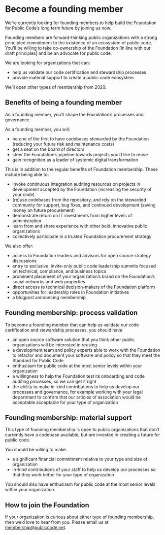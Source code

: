 # Become a founding member

We’re currently looking for founding members to help build the Foundation for Public Code’s long term future by joining us now.

Founding members are forward-thinking public organizations with a strong principled commitment to the existence of an ecosystem of public code. You’ll be willing to take co-ownership of the Foundation [in line with our draft principles] and be an advocate for public code.

We are looking for organizations that can:

* help us validate our code certification and stewardship processes
* provide material support to create a public code ecosystem

We’ll open other types of membership from 2020.

## Benefits of being a founding member

As a founding member, you’ll shape the Foundation’s processes and governance.

As a founding member, you will:

* be one of the first to have codebases stewarded by the Foundation (reducing your future risk and maintenance costs)
* get a seat on the board of directors
* steer the Foundation’s pipeline towards projects you’d like to reuse
* gain recognition as a leader of systemic digital transformation

This is in addition to the regular benefits of Foundation membership. These include being able to:

* invoke continuous integration auditing resources on projects in development accepted by the Foundation (increasing the security of your code)
* (re)use codebases from the repository, and rely on the stewarded community for support, bug fixes, and continued development (saving money on future procurement)
* demonstrate return on IT investments from higher levels of administration
* learn from and share experience with other bold, innovative public organizations
* collectively participate in a trusted Foundation procurement strategy

We also offer:

* access to Foundation leaders and advisors for open source strategy discussions
* entry to exclusive, invite-only public code leadership summits focused on technical, compliance, and business topics
* prominent placement of your organization’s brand on the Foundation’s social networks and web properties
* direct access to technical decision-makers of the Foundation platform
* opportunities for leadership roles in Foundation initiatives
* a blogpost announcing membership

## Founding membership: process validation

To become a founding member that can help us validate our code certification and stewardship processes, you should have:

* an open source software solution that you think other public organizations will be interested in reusing
* a development team and policy experts able to work with the Foundation to refactor and document your software and policy so that they meet the Standard for Public Code
* enthusiasm for public code at the most senior levels within your organization
* a willingness to help the Foundation test its onboarding and code auditing processes, so we can get it right
* the ability to make in-kind contributions to help us develop our processes and governance, for example working with your legal department to confirm that our articles of association would be acceptable acceptable for your type of organization

## Founding membership: material support

This type of founding membership is open to public organizations that don’t currently have a codebase available, but are invested in creating a future for public code.

You should be willing to make:

* a significant financial commitment relative to your type and size of organization
* in-kind contributions of your staff to help us develop our processes so that they work better for your type of organization

You should also have enthusiasm for public code at the most senior levels within your organization.

## How to join the Foundation

If your organization is curious about either type of founding membership, then we’d love to hear from you. Please email us at <membership@publiccode.net>.
